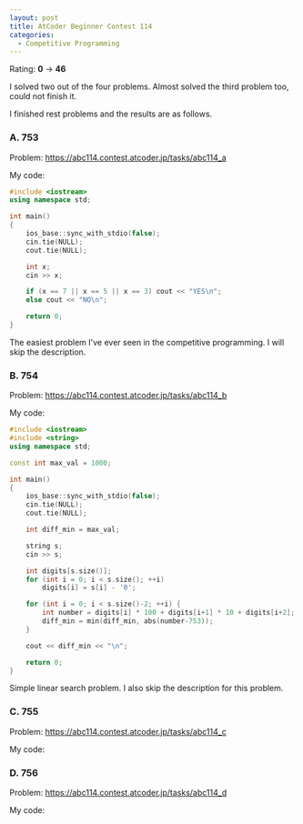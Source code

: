 ```yaml
---
layout: post
title: AtCoder Beginner Contest 114
categories:
  - Competitive Programming
---
```


Rating: **0** &rarr; **46**

I solved two out of the four problems. Almost solved the third problem too, could not finish it.

I finished rest problems and the results are as follows.

### A. 753

Problem: <https://abc114.contest.atcoder.jp/tasks/abc114_a>

My code:

```c++
#include <iostream>
using namespace std;

int main()
{
	ios_base::sync_with_stdio(false);
	cin.tie(NULL);
	cout.tie(NULL);

	int x;
	cin >> x;

	if (x == 7 || x == 5 || x == 3) cout << "YES\n";
	else cout << "NO\n";

	return 0;
}
```

The easiest problem I've ever seen in the competitive programming. I will skip the description.

### B. 754

Problem: <https://abc114.contest.atcoder.jp/tasks/abc114_b>

My code:

```c++
#include <iostream>
#include <string>
using namespace std;

const int max_val = 1000;

int main()
{
	ios_base::sync_with_stdio(false);
	cin.tie(NULL);
	cout.tie(NULL);

	int diff_min = max_val;

	string s;
	cin >> s;

	int digits[s.size()];
	for (int i = 0; i < s.size(); ++i)
		digits[i] = s[i] - '0';

	for (int i = 0; i < s.size()-2; ++i) {
		int number = digits[i] * 100 + digits[i+1] * 10 + digits[i+2];
		diff_min = min(diff_min, abs(number-753));
	}

	cout << diff_min << "\n";

	return 0;
}
```

Simple linear search problem. I also skip the description for this problem.

### C. 755

Problem: <https://abc114.contest.atcoder.jp/tasks/abc114_c>

My code:

### D. 756

Problem: <https://abc114.contest.atcoder.jp/tasks/abc114_d>

My code:

